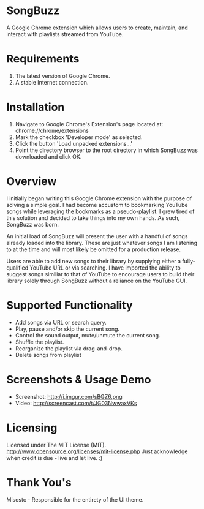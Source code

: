 SongBuzz
========

A Google Chrome extension which allows users to create, maintain, and interact with playlists streamed from YouTube.

Requirements
========
1. The latest version of Google Chrome.
2. A stable Internet connection.

Installation
========

1. Navigate to Google Chrome's Extension's page located at: chrome://chrome/extensions
2. Mark the checkbox 'Developer mode' as selected.
3. Click the button 'Load unpacked extensions...'
4. Point the directory browser to the root directory in which SongBuzz was downloaded and click OK.

Overview
========

I initially began writing this Google Chrome extension with the purpose of solving a simple goal. I had become accustom to bookmarking YouTube songs while leveraging the bookmarks as a pseudo-playlist. I grew tired of this solution and decided to take things into my own hands. As such, SongBuzz was born.

An initial load of SongBuzz will present the user with a handful of songs already loaded into the library. These are just whatever songs I am listening to at the time and will most likely be omitted for a production release.

Users are able to add new songs to their library by supplying either a fully-qualified YouTube URL or via searching. I have imported the ability to suggest songs similiar to that of YouTube to encourage users to build their library solely through SongBuzz without a reliance on the YouTube GUI.

Supported Functionality
========

* Add songs via URL or search query.
* Play, pause and/or skip the current song.
* Control the sound output, mute/unmute the current song.
* Shuffle the playlist.
* Reorganize the playlist via drag-and-drop.
* Delete songs from playlist

Screenshots & Usage Demo
========

* Screenshot: http://i.imgur.com/sBGZ6.png
* Video: http://screencast.com/t/JG03NwwaxVKs

Licensing
========

Licensed under The MIT License (MIT). http://www.opensource.org/licenses/mit-license.php
Just acknowledge when credit is due - live and let live. :)

Thank You's
========

Misostc - Responsible for the entirety of the UI theme.
